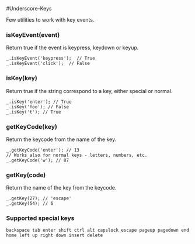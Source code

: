 #Underscore-Keys

Few utilities to work with key events.

### isKeyEvent(event)
Return true if the event is keypress, keydown or keyup.
        
    _.isKeyEvent('keypress');  // True
    _.isKeyEvent('click');  // False

### isKey(key)
Return true if the string correspond to a key, either special or normal.
    
    _.isKey('enter'); // True
    _.isKey('foo'); // False
    _.isKey('t'); // True
        
### getKeyCode(key)
Return the keycode from the name of the key.

    _.getKeyCode('enter'); // 13
    // Works also for normal keys - letters, numbers, etc.
    _.getKeyCode('w'); // 87
    
### getKey(code)
Return the name of the key from the keycode.

    _.getKey(27); // 'escape'
    _.getKey(54); // 6
    
### Supported special keys

    backspace tab enter shift ctrl alt capslock escape pageup pagedown end home left up right down insert delete